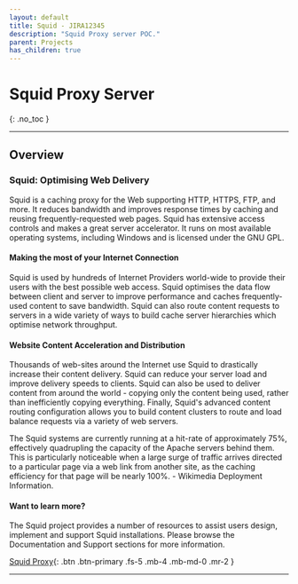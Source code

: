 ```yaml
---
layout: default
title: Squid - JIRA12345
description: "Squid Proxy server POC."
parent: Projects
has_children: true
---
```



# Squid Proxy Server
{: .no_toc }

---
## Overview

### Squid: Optimising Web Delivery
Squid is a caching proxy for the Web supporting HTTP, HTTPS, FTP, and more. It reduces bandwidth and improves response times by caching and reusing frequently-requested web pages. Squid has extensive access controls and makes a great server accelerator. It runs on most available operating systems, including Windows and is licensed under the GNU GPL.

#### Making the most of your Internet Connection
Squid is used by hundreds of Internet Providers world-wide to provide their users with the best possible web access. Squid optimises the data flow between client and server to improve performance and caches frequently-used content to save bandwidth. Squid can also route content requests to servers in a wide variety of ways to build cache server hierarchies which optimise network throughput.

#### Website Content Acceleration and Distribution
Thousands of web-sites around the Internet use Squid to drastically increase their content delivery. Squid can reduce your server load and improve delivery speeds to clients. Squid can also be used to deliver content from around the world - copying only the content being used, rather than inefficiently copying everything. Finally, Squid's advanced content routing configuration allows you to build content clusters to route and load balance requests via a variety of web servers.

The Squid systems are currently running at a hit-rate of approximately 75%, effectively quadrupling the capacity of the Apache servers behind them. This is particularly noticeable when a large surge of traffic arrives directed to a particular page via a web link from another site, as the caching efficiency for that page will be nearly 100%.  - Wikimedia Deployment Information.

#### Want to learn more?
The Squid project provides a number of resources to assist users design, implement and support Squid installations. Please browse the Documentation and Support sections for more information.

[Squid Proxy](https://squid-cache.org){: .btn .btn-primary .fs-5 .mb-4 .mb-md-0 .mr-2 } 

---